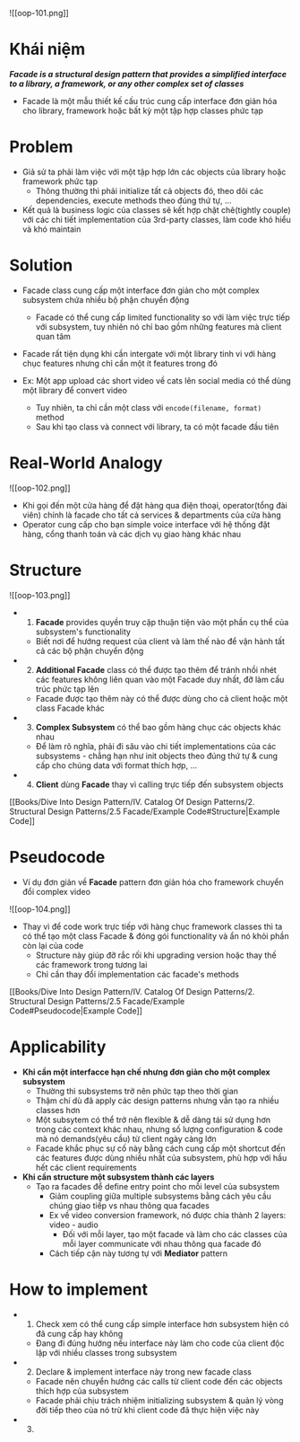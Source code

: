 ![[oop-101.png]]

# Khái niệm

***Facade is a structural design pattern that provides a simplified interface to a library, a framework, or any other complex set of classes***

- Facade là một mẫu thiết kế cấu trúc cung cấp interface đơn giản hóa cho library, framework hoặc bất kỳ một tập hợp classes phức tạp

# Problem

- Giả sử ta phải làm việc với một tập hợp lớn các objects của library hoặc framework phức tạp
	- Thông thường thì phải initialize tất cả objects đó, theo dõi các dependencies, execute methods theo đúng thứ tự, ...
- Kết quả là business logic của classes sẽ kết hợp chặt chẽ(tightly couple) với các chi tiết implementation của 3rd-party classes, làm code khó hiểu và khó maintain

# Solution

- Facade class cung cấp một interface đơn giản cho một complex subsystem chứa nhiều bộ phận chuyển động
	- Facade có thể cung cấp limited functionality so với làm việc trực tiếp với subsystem, tuy nhiên nó chỉ bao gồm những features mà client quan tâm

- Facade rất tiện dụng khi cần intergate với một library tinh vi với hàng chục features nhưng chỉ cần một ít features trong đó
- Ex: Một app upload các short video về cats lên social media có thể dùng một library để convert video
	- Tuy nhiên, ta chỉ cần một class với `encode(filename, format)` method
	- Sau khi tạo class và connect với library, ta có một facade đầu tiên

# Real-World Analogy

![[oop-102.png]]

- Khi gọi đến một cửa hàng để đặt hàng qua điện thoại, operator(tổng đài viên) chính là facade cho tất cả services & departments của cửa hàng
- Operator cung cấp cho bạn simple voice interface với hệ thống đặt hàng, cổng thanh toán và các dịch vụ giao hàng khác nhau

# Structure

![[oop-103.png]]

-  1. **Facade** provides quyền truy cập thuận tiện vào một phần cụ thể của subsystem's functionality
	- Biết nơi để hướng request của client và làm thế nào để vận hành tất cả các bộ phận chuyển động
- 2. **Additional Facade** class có thể được tạo thêm để tránh nhồi nhét các features không liên quan vào một Facade duy nhất, đỡ làm cấu trúc phức tạp lên
	- Facade được tạo thêm này có thể được dùng cho cả client hoặc một class Facade khác
- 3. **Complex Subsystem** có thể bao gồm hàng chục các objects khác nhau
	- Để làm rõ nghĩa, phải đi sâu vào chi tiết implementations của các subsystems - chẳng hạn như init objects theo đúng thứ tự & cung cấp cho chúng data với format thích hợp, ... 
- 4. **Client** dùng **Facade** thay vì calling trực tiếp đến subsystem objects 

[[Books/Dive Into Design Pattern/IV. Catalog Of Design Patterns/2. Structural Design Patterns/2.5 Facade/Example Code#Structure|Example Code]]
# Pseudocode

- Ví dụ đơn giản về **Facade** pattern đơn giản hóa cho framework chuyển đổi complex video

![[oop-104.png]]

- Thay vì để code work trực tiếp với hàng chục framework classes thì ta có thể tạo một class Facade & đóng gói functionality và ẩn nó khỏi phần còn lại của code
	- Structure này giúp đỡ rắc rối khi upgrading version hoặc thay thế các framework trong tương lai
	- Chỉ cần thay đổi implementation các facade's methods

[[Books/Dive Into Design Pattern/IV. Catalog Of Design Patterns/2. Structural Design Patterns/2.5 Facade/Example Code#Pseudocode|Example Code]]

# Applicability

- **Khi cần một interfacce hạn chế nhưng đơn giản cho một complex subsystem**
	- Thường thì subsystems trở nên phức tạp theo thời gian
	- Thậm chí dù đã apply các design patterns nhưng vẫn tạo ra nhiều classes hơn
	- Một subsytem có thể trở nên flexible & dễ dàng tái sử dụng hơn trong các context khác nhau, nhưng số lượng configuration & code mà nó demands(yêu cầu) từ client ngày càng lớn
	- Facade khắc phục sự cố này bằng cách cung cấp một shortcut đến các features được dùng nhiều nhất của subsystem, phù hợp với hầu hết các client requirements
- **Khi cần structure một subsystem thành các layers**
	- Tạo ra facades để define entry point cho mỗi level của subsystem 
		- Giảm coupling giữa multiple subsystems bằng cách yêu cầu chúng giao tiếp vs nhau thông qua facades
		- Ex về video conversion framework, nó được chia thành 2 layers: video - audio
			- Đối với mỗi layer, tạo một facade và làm cho các classes của mỗi layer communicate với nhau thông qua facade đó
		- Cách tiếp cận này tương tự với **Mediator** pattern

# How to implement

- 1. Check xem có thể cung cấp simple interface hơn subsystem hiện có đã cung cấp hay không
	- Đang đi đúng hướng nếu interface này làm cho code của client độc lập với nhiều classes trong subsystem 
- 2. Declare & implement interface này trong new facade class 
	- Facade nên chuyển hướng các calls từ client code đến các objects thích hợp của subsystem
	- Facade phải chịu trách nhiệm initializing subsystem & quản lý vòng đời tiếp theo của nó trừ khi client code đã thực hiện việc này
- 3. 





















